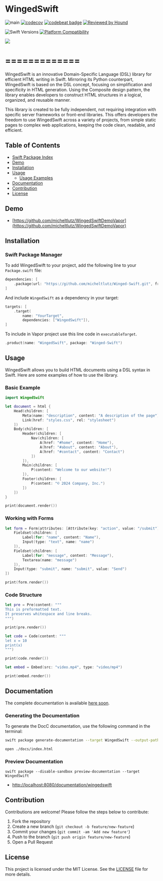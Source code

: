 # WingedSwift

![main](https://github.com/micheltlutz/Winged-Swift/actions/workflows/tests.yml/badge.svg?branch=main)
[![codecov](https://codecov.io/gh/micheltlutz/Winged-Swift/graph/badge.svg?token=3pxQp1KgnV)](https://codecov.io/gh/micheltlutz/Winged-Swift)
[![codebeat badge](https://codebeat.co/badges/b0a28fb9-ffba-4214-980f-a4333781f98f)](https://codebeat.co/projects/github-com-micheltlutz-winged-swift-main)
[![Reviewed by Hound](https://img.shields.io/badge/Reviewed_by-Hound-8E64B0.svg)](https://houndci.com)


![Swift Versions](https://img.shields.io/badge/Swift-5.5%2B-orange.svg?style=flat)
[![Platform Compatibility](https://img.shields.io/endpoint?url=https://swiftpackageindex.com/api/packages/micheltlutz/Winged-Swift/badge?type=platforms)](https://swiftpackageindex.com/micheltlutz/Winged-Swift)


[![](https://img.shields.io/endpoint?url=https://swiftpackageindex.com/api/packages/micheltlutz/Winged-Swift/badge?type=swift-versions)](https://swiftpackageindex.com/micheltlutz/Winged-Swift)


# =============

WingedSwift is an innovative Domain-Specific Language (DSL) library for efficient HTML writing in Swift. Mirroring its Python counterpart, WingedSwift is based on the DSL concept, focusing on simplification and specificity in HTML generation. Using the Composite design pattern, the library enables developers to construct HTML structures in a logical, organized, and reusable manner.

This library is created to be fully independent, not requiring integration with specific server frameworks or front-end libraries. This offers developers the freedom to use WingedSwift across a variety of projects, from simple static pages to complex web applications, keeping the code clean, readable, and efficient.

## Table of Contents

- [Swift Package Index](https://swiftpackageindex.com/micheltlutz/Winged-Swift)
- [Demo](#demo)
- [Installation](#installation)
- [Usage](#usage)
  - [Usage Examples](#usage-examples)
- [Documentation](#documentation)
- [Contribution](#contribution)
- [License](#license)

## Demo

- [https://github.com/micheltlutz/WingedSwiftDemoVapor](https://github.com/micheltlutz/WingedSwiftDemoVapor)

## Installation

### Swift Package Manager

To add WingedSwift to your project, add the following line to your `Package.swift` file:

```swift
dependencies: [
    .package(url: "https://github.com/micheltlutz/Winged-Swift.git", from: "1.2.2")
]
```


And include `WingedSwift` as a dependency in your target:

```swift
targets: [
    .target(
        name: "YourTarget",
        dependencies: ["WingedSwift"]),
]
```

To include in Vapor project use this line code in `executableTarget`.

```swift
.product(name: "WingedSwift", package: "Winged-Swift")
```

## Usage

WingedSwift allows you to build HTML documents using a DSL syntax in Swift. Here are some examples of how to use the library.

### Basic Example

```swift
import WingedSwift

let document = html {
    Head(children: [
        Meta(name: "description", content: "A description of the page"),
        Link(href: "styles.css", rel: "stylesheet")
    ])
    Body(children: [
        Header(children: [
            Nav(children: [
                A(href: "#home", content: "Home"),
                A(href: "#about", content: "About"),
                A(href: "#contact", content: "Contact")
            ])
        ]),
        Main(children: [
            P(content: "Welcome to our website!")
        ]),
        Footer(children: [
            P(content: "© 2024 Company, Inc.")
        ])
    ])
}

print(document.render())
```

### Working with Forms

```swift
let form = Form(attributes: [Attribute(key: "action", value: "/submit")], children: [
    Fieldset(children: [
        Label(for: "name", content: "Name"),
        Input(type: "text", name: "name")
    ]),
    Fieldset(children: [
        Label(for: "message", content: "Message"),
        Textarea(name: "message")
    ]),
    Input(type: "submit", name: "submit", value: "Send")
])

print(form.render())
```

### Code Structure

```swift
let pre = Pre(content: """
This is preformatted text.
It preserves whitespace and line breaks.
""")

print(pre.render())

let code = Code(content: """
let x = 10
print(x)
""")

print(code.render())

let embed = Embed(src: "video.mp4", type: "video/mp4")

print(embed.render())
```

## Documentation

The complete documentation is available [here soon]().

### Generating the Documentation

To generate the DocC documentation, use the following command in the terminal:

```bash
swift package generate-documentation --target WingedSwift --output-path ./docs
```

```bash
open ./docs/index.html
```

### Preview Documentation

```
swift package --disable-sandbox preview-documentation --target WingedSwift
```

- [http://localhost:8080/documentation/wingedswift](http://localhost:8080/documentation/wingedswift)


## Contribution

Contributions are welcome! Please follow the steps below to contribute:

1. Fork the repository
2. Create a new branch (`git checkout -b feature/new-feature`)
3. Commit your changes (`git commit -am 'Add new feature'`)
4. Push to the branch (`git push origin feature/new-feature`)
5. Open a Pull Request

## License

This project is licensed under the MIT License. See the [LICENSE](LICENSE) file for more details.
